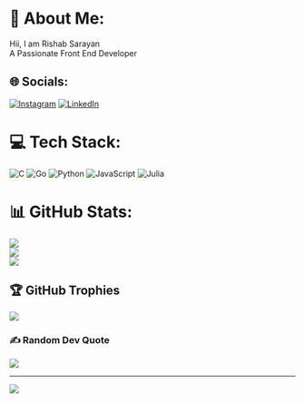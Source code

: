 # 💫 About Me:
Hii, I am Rishab Sarayan<br>A Passionate Front End Developer


## 🌐 Socials:
[![Instagram](https://img.shields.io/badge/Instagram-%23E4405F.svg?logo=Instagram&logoColor=white)](https://instagram.com/@rishab9878_zz) [![LinkedIn](https://img.shields.io/badge/LinkedIn-%230077B5.svg?logo=linkedin&logoColor=white)](https://linkedin.com/in/rishab-sarayan-85a46b250) 

# 💻 Tech Stack:
![C](https://img.shields.io/badge/c-%2300599C.svg?style=for-the-badge&logo=c&logoColor=white) ![Go](https://img.shields.io/badge/go-%2300ADD8.svg?style=for-the-badge&logo=go&logoColor=white) ![Python](https://img.shields.io/badge/python-3670A0?style=for-the-badge&logo=python&logoColor=ffdd54) ![JavaScript](https://img.shields.io/badge/javascript-%23323330.svg?style=for-the-badge&logo=javascript&logoColor=%23F7DF1E) ![Julia](https://img.shields.io/badge/-Julia-9558B2?style=for-the-badge&logo=julia&logoColor=white)
# 📊 GitHub Stats:
![](https://github-readme-stats.vercel.app/api?username=rishab9878&theme=dark&hide_border=false&include_all_commits=false&count_private=false)<br/>
![](https://github-readme-streak-stats.herokuapp.com/?user=rishab9878&theme=dark&hide_border=false)<br/>
![](https://github-readme-stats.vercel.app/api/top-langs/?username=rishab9878&theme=dark&hide_border=false&include_all_commits=false&count_private=false&layout=compact)

## 🏆 GitHub Trophies
![](https://github-profile-trophy.vercel.app/?username=rishab9878&theme=radical&no-frame=false&no-bg=true&margin-w=4)

### ✍️ Random Dev Quote
![](https://quotes-github-readme.vercel.app/api?type=horizontal&theme=radical)

---
[![](https://visitcount.itsvg.in/api?id=rishab9878&icon=9&color=1)](https://visitcount.itsvg.in)

<!-- Proudly created with GPRM ( https://gprm.itsvg.in ) -->
